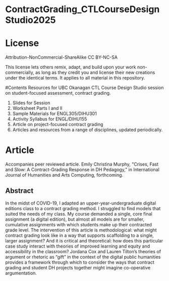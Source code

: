 # ContractGrading_CTLCourseDesignStudio2025
# License
Attribution-NonCommercial-ShareAlike
CC BY-NC-SA

This license lets others remix, adapt, and build upon your work non-commercially, as long as they credit you and license their new creations under the identical terms. It applies to all material in this repository. 

#Contents
Resources for UBC Okanagan CTL Course Design Studio session on student-focused assessment, contract grading.
1. Slides for Session
2. Worksheet Parts I and II
3. Sample Materials for ENGL305/DIHU301
4. Activity Syllabus for ENGL/DIHU155
5. Article on project-focused contract grading
6. Articles and resources from a range of disciplines, updated periodically. 

# Article
Accompanies peer reviewed article. Emily Christina Murphy, "Crises, Fast and Slow: A Contract-Grading Response in DH Pedagogy," in International Journal of Humanities and Arts Computing, forthcoming.
## Abstract 
In the midst of COVID-19, I adapted an upper-year-undergraduate digital editions class to a contract grading method. I struggled to find models that suited the needs of my class. My course demanded a single, core final assignment (a digital edition), but almost all models are for smaller, cumulative assignments with which students make up their contracted grade level. The intervention of this article is methodological: what might contract grading look like in a way that supports scaffolding to a single, larger assignment? And it is critical and theoretical: how does this particular case study interact with theories of improved learning and equity and accessibility in the classroom? Jordana Cox and Lauren Tilton’s theories of argument or rhetoric as “gift” in the context of the digital public humanities provides a framework through which to consider the ways that contract grading and student DH projects together might imagine co-operative argumentation.
